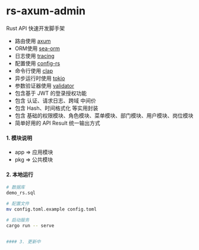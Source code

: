 # rs-axum-admin

Rust API 快速开发脚手架

- 路由使用 [axum](https://github.com/tokio-rs/axum)
- ORM使用 [sea-orm](https://github.com/SeaQL/sea-orm)
- 日志使用 [tracing](https://github.com/tokio-rs/tracing)
- 配置使用 [config-rs](https://github.com/mehcode/config-rs)
- 命令行使用 [clap](https://github.com/clap-rs/clap)
- 异步运行时使用 [tokio](https://github.com/tokio-rs/tokio)
- 参数验证器使用 [validator](https://github.com/Keats/validator)
- 包含基于 JWT 的登录授权功能
- 包含 认证、请求日志、跨域 中间价
- 包含 Hash、时间格式化 等实用封装
- 包含 基础的权限模块、角色模块、菜单模块、部门模块、用户模块、岗位模块
- 简单好用的 API Result 统一输出方式

#### 1. 模块说明

- app => 应用模块
- pkg => 公共模块

#### 2. 本地运行

```sh
# 数据库
demo_rs.sql

# 配置文件
mv config.toml.example config.toml

# 启动服务
cargo run -- serve


#### 3. 更新中